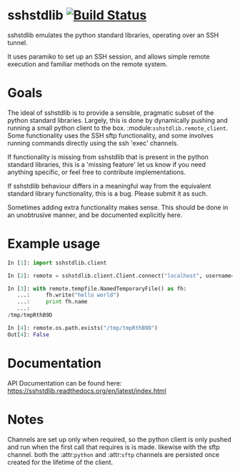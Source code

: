 sshstdlib [![Build Status](https://travis-ci.org/stestagg/sshstdlib.png)](https://travis-ci.org/stestagg/sshstdlib)
=========

sshstdlib emulates the python standard libraries, operating over an SSH tunnel.

It uses paramiko to set up an SSH session, and allows simple remote execution
and familiar methods on the remote system.

Goals
=====

The ideal of sshstdlib is to provide a sensible, pragmatic subset of the python standard libraries.
Largely, this is done by dynamically pushing and running a small python client to the box. :module:`sshstdlib.remote_client`.
Some functionality uses the SSH sftp functionality, and some involves running commands directly using the ssh 'exec' channels.

If functionality is missing from sshstdlib that is present in the python standard libraries, this is a 'missing feature'
let us know if you need anything specific, or feel free to contribute implementations.

If sshstdlib behaviour differs in a meaningful way from the equivalent standard library functionality, this is a bug.
Please submit it as such.

Sometimes adding extra functionality makes sense.  This should be done in an unobtrusive manner, and be documented explicitly here.

Example usage
=============

```python
In [1]: import sshstdlib.client

In [2]: remote = sshstdlib.client.Client.connect("localhost", username="jenkins", password="XXXXXX", no_keys=True)

In [3]: with remote.tempfile.NamedTemporaryFile() as fh:
   ...:     fh.write("hello world")
   ...:     print fh.name
   ...:     
/tmp/tmpRthB9D

In [4]: remote.os.path.exists("/tmp/tmpRthB9D")
Out[4]: False

```

Documentation
=============

API Documentation can be found here: https://sshstdlib.readthedocs.org/en/latest/index.html

Notes
=====

Channels are set up only when required, so the python client is only pushed and run when the first call that requires is is made.  likewise with the sftp channel.  both the :attr:`python` and :attr:`sftp` channels are persisted once created for the lifetime of the client.

